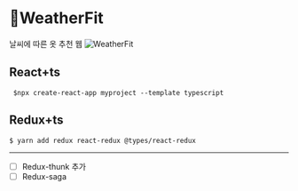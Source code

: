 # 🌈WeatherFit
날씨에 따른 옷 추천 웹
![WeatherFit](https://weather-fit.s3.ap-northeast-2.amazonaws.com/WeatherFit.PNG)

## React+ts
` $npx create-react-app myproject --template typescript`

## Redux+ts
`$ yarn add redux react-redux @types/react-redux`

---
- [ ] Redux-thunk 추가
- [ ] Redux-saga 
